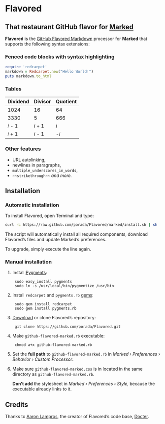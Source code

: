 # Flavored
## That restaurant GitHub flavor for [Marked](http://markedapp.com/)

**Flavored** is the [GitHub Flavored Markdown](http://github.github.com/github-flavored-markdown/) processor for **Marked** that supports the following syntax extensions:

### Fenced code blocks with syntax highlighting

```ruby
require 'redcarpet'
markdown = Redcarpet.new("Hello World!")
puts markdown.to_html
```

### Tables

| Dividend | Divisor | Quotient |
| -------- | ------- | -------- |
| 1024     | 16      | 64       |
| 3330     | 5       | 666      |
| *i* - 1  | *i* + 1 | *i*      |
| *i* + 1  | *i* - 1 | -*i*     |

### Other features

* URL autolinking,
* newlines in paragraphs,
* `multiple_underscores_in_words`,
* `~~strikethrough~~` *and more.*

## Installation

### Automatic installation

To install Flavored, open Terminal and type:

```bash
curl -L https://raw.github.com/porada/Flavored/marked/install.sh | sh
```

The script will automatically install all required components, download Flavored’s files and update Marked’s preferences.

To upgrade, simply execute the line again.

### Manual installation

1. Install [Pygments](http://pygments.org/):

        sudo easy_install pygments
        sudo ln -s /usr/local/bin/pygmentize /usr/bin

2. Install `redcarpet` and `pygments.rb` [gems](http://rubygems.org/):

        sudo gem install redcarpet
        sudo gem install pygments.rb

3. [Download](https://github.com/porada/Flavored/zipball/marked) or clone Flavored’s repository:

        git clone https://github.com/porada/Flavored.git

4. Make `github-flavored-marked.rb` executable:

        chmod a+x github-flavored-marked.rb

5. Set the **full path** to `github-flavored-marked.rb` in *Marked › Preferences › Behavior › Custom Processor*.

6. Make sure `github-flavored-marked.css` is in located in the same directory as `github-flavored-marked.rb`.

    **Don’t add** the stylesheet in *Marked › Preferences › Style*, because the executable already links to it.

## Credits

Thanks to [Aaron Lampros](https://github.com/alampros), the creator of Flavored’s code base, [Docter](https://github.com/alampros/Docter).